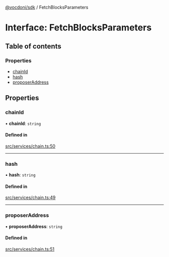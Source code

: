 [@vocdoni/sdk](/sdk) / FetchBlocksParameters

# Interface: FetchBlocksParameters

## Table of contents

### Properties

- [chainId](FetchBlocksParameters#chainid)
- [hash](FetchBlocksParameters#hash)
- [proposerAddress](FetchBlocksParameters#proposeraddress)

## Properties

### chainId

• **chainId**: `string`

#### Defined in

[src/services/chain.ts:50](https://github.com/vocdoni/vocdoni-sdk/blob/179c92b4cecfec787d968dc02b519f64ee15c5d3/src/services/chain.ts#L50)

___

### hash

• **hash**: `string`

#### Defined in

[src/services/chain.ts:49](https://github.com/vocdoni/vocdoni-sdk/blob/179c92b4cecfec787d968dc02b519f64ee15c5d3/src/services/chain.ts#L49)

___

### proposerAddress

• **proposerAddress**: `string`

#### Defined in

[src/services/chain.ts:51](https://github.com/vocdoni/vocdoni-sdk/blob/179c92b4cecfec787d968dc02b519f64ee15c5d3/src/services/chain.ts#L51)
